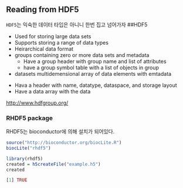 ## Reading from HDF5
`HDF5`는 익숙한 데이터 타입은 아니니 한번 집고 넘어가자
##HDF5
* Used for storing large data sets
* Supports storing a range of data types
* Heirarchical data format
* groups containing zero or more data sets and metadata
    - Have a group header with group name and list of attributes
    - have a group symbol table with a list of objects in group
* datasets multidemensional array of data elements with emtadata
 - Hava a header with name, datatype, dataspace, and storage layout
 - Have a data array with the data

<u><http://www.hdfgroup.org/></u>


### RHDF5 package
RHDF5는 bioconductor에 의해 설치가 되어있다.

```r
source("http://bioconductor.org/biocLite.R")
biocLite("rhdf5")
```
```r
library(rhdf5)
created = h5createFile("example.h5")
created
```
```r
[1] TRUE
```
